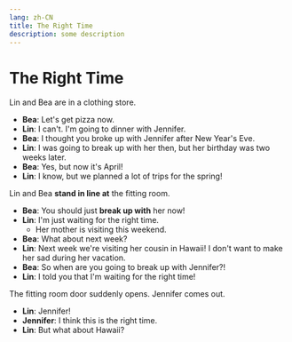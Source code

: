 ```yaml
---
lang: zh-CN
title: The Right Time
description: some description
---
```


# The Right Time

Lin and Bea are in a clothing store.

- **Bea**: Let's get pizza now.
- **Lin**: I can't. I'm going to dinner with Jennifer.
- **Bea**: I thought you broke up with Jennifer after New Year's Eve.
- **Lin**: I was going to break up with her then, but her birthday was two weeks later.
- **Bea**: Yes, but now it's April!
- **Lin**: I know, but we planned a lot of trips for the spring!

Lin and Bea **stand in line at** the fitting room.

- **Bea**: You should just **break up with** her now!
- **Lin**: I'm just waiting for the right time.
  - Her mother is visiting this weekend.
- **Bea**: What about next week?
- **Lin**: Next week we're visiting her cousin in Hawaii! I don't want to make her sad during her vacation.
- **Bea**: So when are you going to break up with Jennifer?!
- **Lin**: I told you that I'm waiting for the right time!

The fitting room door suddenly opens. Jennifer comes out.

- **Lin**: Jennifer!
- **Jennifer**: I think this is the right time.
- **Lin**: But what about Hawaii?
